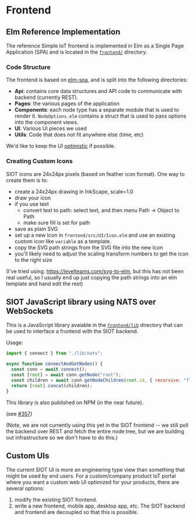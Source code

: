 # Frontend

## Elm Reference Implementation

The reference Simple IoT frontend is implemented in Elm as a Single Page
Application (SPA) and is located in the
[`frontend/`](https://github.com/simpleiot/simpleiot/tree/master/frontend)
directory.

### Code Structure

The frontend is based on [elm-spa](https://www.elm-spa.dev/), and is split into
the following directories:

- **Api**: contains core data structures and API code to communicate with
  backend (currently REST).
- **Pages**: the various pages of the application
- **Components**: each node type has a separate module that is used to render
  it. `NodeOptions.elm` contains a struct that is used to pass options into the
  component views.
- **UI**: Various UI pieces we used
- **Utils**: Code that does not fit anywhere else (time, etc)

We'd like to keep the UI
[optimistic](https://blog.meteor.com/optimistic-ui-with-meteor-67b5a78c3fcf) if
possible.

### Creating Custom Icons

SIOT icons are 24x24px pixels (based on feather icon format). One way to create
them is to:

- create a 24x24px drawing in InkScape, scale=1.0
- draw your icon
- if you use text
  - convert text to path: select text, and then menu Path -> Object to Path
  - make sure fill is set for path
- save as plain SVG
- set up a new Icon in `frontend/src/UI/Icon.elm` and use an existing custom
  icon like `variable` as a template.
- copy the SVG path strings from the SVG file into the new Icon
- you'll likely need to adjust the scaling transform numbers to get the icon to
  the right size

(I've tried using: https://levelteams.com/svg-to-elm, but this has not been real
useful, so I usually end up just copying the path strings into an elm template
and hand edit the rest)

## SIOT JavaScript library using NATS over WebSockets

This is a JavaScript library avaiable in the
[`frontend/lib`](https://github.com/simpleiot/simpleiot/tree/master/frontend/lib)
directory that can be used to interface a frontend with the SIOT backend.

Usage:

```js
import { connect } from "./lib/nats";

async function connectAndGetNodes() {
  const conn = await connect();
  const [root] = await conn.getNode("root");
  const children = await conn.getNodeChildren(root.id, { recursive: "flat" });
  return [root].concat(children);
}
```

This library is also published on NPM (in the near future).

(see [#357](https://github.com/simpleiot/simpleiot/pull/357))

(Note, we are not currently using this yet in the SIOT frontend -- we still poll
the backend over REST and fetch the entire node tree, but we are building out
infrastructure so we don't have to do this.)

## Custom UIs

The current SIOT UI is more an engineering type view than something that might
be used by end users. For a custom/company product IoT portal where you want a
custom web UI optimized for your products, there are several options:

1. modify the existing SIOT frontend.
1. write a new frontend, mobile app, desktop app, etc. The SIOT backend and
   frontend are decoupled so that this is possible.
